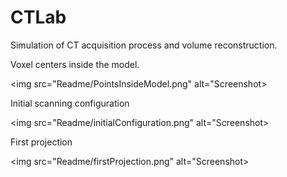 # CTLab
Simulation of CT acquisition process and volume reconstruction.  

Voxel centers inside the model.

<img src="Readme/PointsInsideModel.png" alt="Screenshot>  

Initial scanning configuration  

<img src="Readme/initialConfiguration.png" alt="Screenshot>    

First projection  

<img src="Readme/firstProjection.png" alt="Screenshot>    





